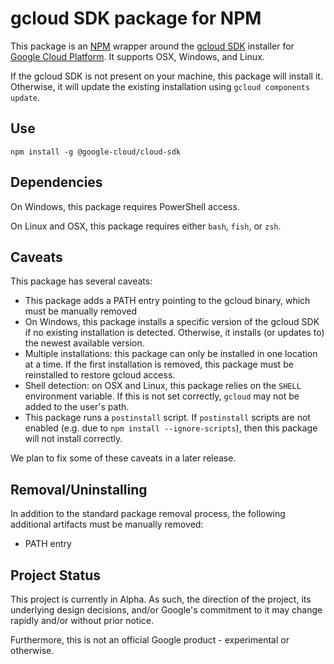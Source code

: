 # gcloud SDK package for NPM
This package is an [NPM][npm] wrapper around the [gcloud SDK][gcloud-sdk] installer for [Google Cloud Platform][gcp]. It supports OSX, Windows, and Linux.

If the gcloud SDK is not present on your machine, this package will install it. Otherwise, it will update the existing installation using `gcloud components update`.

## Use
```
npm install -g @google-cloud/cloud-sdk
```

## Dependencies
On Windows, this package requires PowerShell access.

On Linux and OSX, this package requires either `bash`, `fish`, or `zsh`.

## Caveats
This package has several caveats:
 - This package adds a PATH entry pointing to the gcloud binary, which must be manually removed
 - On Windows, this package installs a specific version of the gcloud SDK if no existing installation is detected. Otherwise, it installs (or updates to) the newest available version.
 - Multiple installations: this package can only be installed in one location at a time. If the first installation is removed, this package must be reinstalled to restore gcloud access.
 - Shell detection: on OSX and Linux, this package relies on the `SHELL` environment variable. If this is not set correctly, `gcloud` may not be added to the user's path.
 - This package runs a `postinstall` script. If `postinstall` scripts are not enabled (e.g. due to `npm install --ignore-scripts`), then this package will not install correctly.

We plan to fix some of these caveats in a later release.

## Removal/Uninstalling
In addition to the standard package removal process, the following additional artifacts must be manually removed:
- PATH entry

## Project Status

This project is currently in Alpha. As such, the direction of the project, its underlying
design decisions, and/or Google's commitment to it may change rapidly and/or without prior notice.

Furthermore, this is not an official Google product - experimental or otherwise.

[npm]: https://npmjs.org
[gcloud-sdk]: https://cloud.google.com/sdk/
[gcp]: https://cloud.google.com/nodejs

